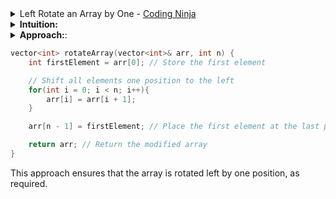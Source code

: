 <details>
  <summary>Left Rotate an Array by One - <a href="https://www.codingninjas.com/studio/problems/left-rotate-an-array-by-one_5026278?utm_source=striver&utm_medium=website&utm_campaign=a_zcoursetuf&leftPanelTabValue=PROBLEM">Coding Ninja</a></summary>
  
  <!-- Your content goes here -->
## Problem statement
Given an array 'arr' containing 'n' elements, rotate this array left once and return it.

Rotating the array left by one means shifting all elements by one place to the left and moving the first element to the last position in the array.

Example:
Input: 'a' = 5, 'arr' = [1, 2, 3, 4, 5]

Output: [2, 3, 4, 5, 1]

Explanation: We moved the 2nd element to the 1st position, and 3rd element to the 2nd position, and 4th element to the 3rd position, and the 5th element to the 4th position, and move the 1st element to the 5th position.

</details>

<details>
  <summary>
  <b>Intuition:</b>
  </summary>
To rotate the array left by one position, we can follow a simple approach:
- Store the first element of the array in a temporary variable.
- Shift all elements one position to the left.
- Place the stored first element in the last position of the array.
</details>
<details>
  <summary>
    <b>Approach:</b>:
  </summary>
- Store the first element of the array in a variable firstElement.
- Iterate through the array from index 0 to n-1.
- Replace each element at index i with the element at index i+1.
- Place the firstElement at the last position of the array, i.e., at index n-1.
- Return the modified array.
</details>

```cpp
vector<int> rotateArray(vector<int>& arr, int n) {
    int firstElement = arr[0]; // Store the first element

    // Shift all elements one position to the left
    for(int i = 0; i < n; i++){
        arr[i] = arr[i + 1];
    }

    arr[n - 1] = firstElement; // Place the first element at the last position

    return arr; // Return the modified array
}

```

This approach ensures that the array is rotated left by one position, as required.
